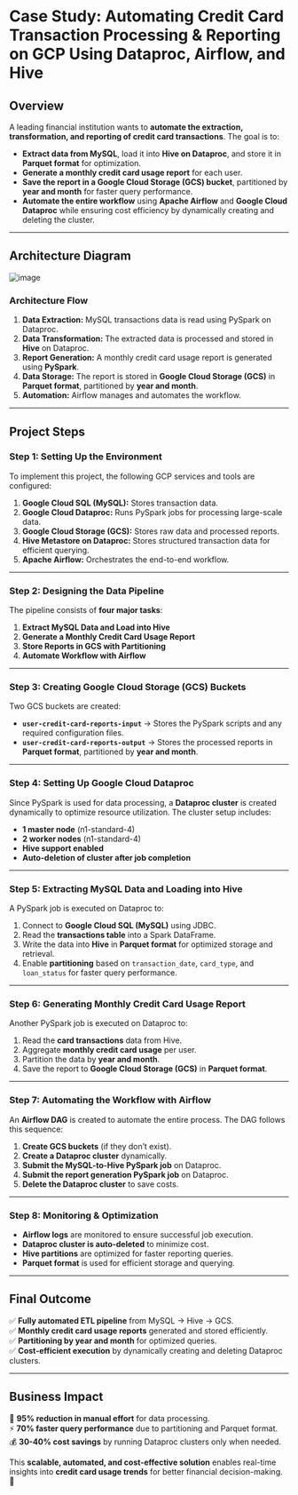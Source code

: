 # **Case Study: Automating Credit Card Transaction Processing & Reporting on GCP Using Dataproc, Airflow, and Hive**  

## **Overview**  
A leading financial institution wants to **automate the extraction, transformation, and reporting of credit card transactions**. The goal is to:  
- **Extract data from MySQL**, load it into **Hive on Dataproc**, and store it in **Parquet format** for optimization.  
- **Generate a monthly credit card usage report** for each user.  
- **Save the report in a Google Cloud Storage (GCS) bucket**, partitioned by **year and month** for faster query performance.  
- **Automate the entire workflow** using **Apache Airflow** and **Google Cloud Dataproc** while ensuring cost efficiency by dynamically creating and deleting the cluster.  

---

## **Architecture Diagram**  
![image](https://github.com/user-attachments/assets/64fcaebf-7e8e-463e-a2f4-d7b07d37b5be)

### **Architecture Flow**  
1. **Data Extraction:** MySQL transactions data is read using PySpark on Dataproc.  
2. **Data Transformation:** The extracted data is processed and stored in **Hive** on Dataproc.  
3. **Report Generation:** A monthly credit card usage report is generated using **PySpark**.  
4. **Data Storage:** The report is stored in **Google Cloud Storage (GCS)** in **Parquet format**, partitioned by **year and month**.  
5. **Automation:** Airflow manages and automates the workflow.  

---

## **Project Steps**  

### **Step 1: Setting Up the Environment**  
To implement this project, the following GCP services and tools are configured:  
1. **Google Cloud SQL (MySQL):** Stores transaction data.  
2. **Google Cloud Dataproc:** Runs PySpark jobs for processing large-scale data.  
3. **Google Cloud Storage (GCS):** Stores raw data and processed reports.  
4. **Hive Metastore on Dataproc:** Stores structured transaction data for efficient querying.  
5. **Apache Airflow:** Orchestrates the end-to-end workflow.  

---

### **Step 2: Designing the Data Pipeline**  

The pipeline consists of **four major tasks**:  
1. **Extract MySQL Data and Load into Hive**  
2. **Generate a Monthly Credit Card Usage Report**  
3. **Store Reports in GCS with Partitioning**  
4. **Automate Workflow with Airflow**  

---

### **Step 3: Creating Google Cloud Storage (GCS) Buckets**  
Two GCS buckets are created:  
- **`user-credit-card-reports-input`** → Stores the PySpark scripts and any required configuration files.  
- **`user-credit-card-reports-output`** → Stores the processed reports in **Parquet format**, partitioned by **year and month**.  

---

### **Step 4: Setting Up Google Cloud Dataproc**  
Since PySpark is used for data processing, a **Dataproc cluster** is created dynamically to optimize resource utilization. The cluster setup includes:  
- **1 master node** (n1-standard-4)  
- **2 worker nodes** (n1-standard-4)  
- **Hive support enabled**  
- **Auto-deletion of cluster after job completion**  

---

### **Step 5: Extracting MySQL Data and Loading into Hive**  
A PySpark job is executed on Dataproc to:  
1. Connect to **Google Cloud SQL (MySQL)** using JDBC.  
2. Read the **transactions table** into a Spark DataFrame.  
3. Write the data into **Hive** in **Parquet format** for optimized storage and retrieval.  
4. Enable **partitioning** based on `transaction_date`, `card_type`, and `loan_status` for faster query performance.  

---

### **Step 6: Generating Monthly Credit Card Usage Report**  
Another PySpark job is executed on Dataproc to:  
1. Read the **card transactions** data from Hive.  
2. Aggregate **monthly credit card usage** per user.  
3. Partition the data by **year and month**.  
4. Save the report to **Google Cloud Storage (GCS)** in **Parquet format**.  

---

### **Step 7: Automating the Workflow with Airflow**  
An **Airflow DAG** is created to automate the entire process. The DAG follows this sequence:  
1. **Create GCS buckets** (if they don’t exist).  
2. **Create a Dataproc cluster** dynamically.  
3. **Submit the MySQL-to-Hive PySpark job** on Dataproc.  
4. **Submit the report generation PySpark job** on Dataproc.  
5. **Delete the Dataproc cluster** to save costs.  

---

### **Step 8: Monitoring & Optimization**  
- **Airflow logs** are monitored to ensure successful job execution.  
- **Dataproc cluster is auto-deleted** to minimize cost.  
- **Hive partitions** are optimized for faster reporting queries.  
- **Parquet format** is used for efficient storage and querying.  

---

## **Final Outcome**  
✅ **Fully automated ETL pipeline** from MySQL → Hive → GCS.  
✅ **Monthly credit card usage reports** generated and stored efficiently.  
✅ **Partitioning by year and month** for optimized queries.  
✅ **Cost-efficient execution** by dynamically creating and deleting Dataproc clusters.  

---

## **Business Impact**  
🚀 **95% reduction in manual effort** for data processing.  
⚡ **70% faster query performance** due to partitioning and Parquet format.  
💰 **30-40% cost savings** by running Dataproc clusters only when needed.  

This **scalable, automated, and cost-effective solution** enables real-time insights into **credit card usage trends** for better financial decision-making. 🚀  

